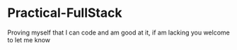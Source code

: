 # Practical-FullStack
Proving myself that I can code and am good at it, if am lacking you welcome to let me know
